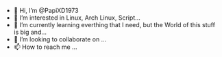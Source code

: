 - 👋 Hi, I’m @PapiXD1973
- 👀 I’m interested in Linux, Arch Linux, Script...
- 🌱 I’m currently learning everthing that I need, but the World of this stuff is big and...
- 💞️ I’m looking to collaborate on ...
- 📫 How to reach me ...

<!---
PapiXD1973/PapiXD1973 is a ✨ special ✨ repository because its `README.md` (this file) appears on your GitHub profile.
You can click the Preview link to take a look at your changes.
--->

